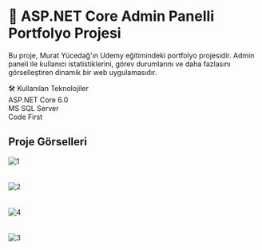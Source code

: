 # 🚀 ASP.NET Core Admin Panelli Portfolyo Projesi
Bu proje, Murat Yücedağ'ın Udemy eğitimindeki portfolyo projesidir. Admin paneli ile kullanıcı istatistiklerini, görev durumlarını ve daha fazlasını görselleştiren dinamik bir web uygulamasıdır.

🛠️ Kullanılan Teknolojiler <br>
ASP.NET Core 6.0 <br>
MS SQL Server <br>
Code First <br>

## Proje Görselleri
![1](https://github.com/user-attachments/assets/ecfb779c-05fd-4a94-8a88-4a671970944b) 
<br>
<br>
<br>
![2](https://github.com/user-attachments/assets/da7c0c5a-3616-40c6-bc63-e06b60f7d680)
<br>
<br>
<br>
![4](https://github.com/user-attachments/assets/5e135fd3-f9e0-40d8-9a37-723ed719d38f)
<br>
<br>
<br>
![3](https://github.com/user-attachments/assets/48c0f06d-531c-41d0-8d76-d28a5cf8e6bf)
